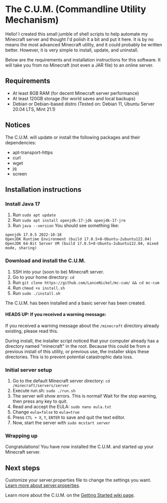 # The C.U.M. (Commandline Utility Mechanism)
Hello! I created this small jumble of shell scripts to help automate my Minecraft server and thought I'd polish it a bit and put it here. It is by no means the most advanced Minecraft utility, and it could probably be written better. However, it is very simple to install, update, and uninstall.

Below are the requirements and installation instructions for this software. It will take you from no Minecraft (not even a JAR file) to an online server.




## Requirements
* At least 8GB RAM (for decent Minecraft server performance)
* At least 120GB storage (for world saves and local backups)
* Debian or Debian-based distro (Tested on: Debian 11, Ubuntu Server 20.04 LTS, Mint 21.1)




## Notices
The C.U.M. will update or install the following packages and their dependencies:
* apt-transport-https
* curl
* wget
* jq
* screen




## Installation instructions

### Install Java 17
1. Run `sudo apt update`
2. Run `sudo apt install openjdk-17-jdk openjdk-17-jre`
3. Run `java --version`
You should see something like:
```
openjdk 17.0.5 2022-10-18
OpenJDK Runtime Environment (build 17.0.5+8-Ubuntu-2ubuntu122.04)
OpenJDK 64-Bit Server VM (build 17.0.5+8-Ubuntu-2ubuntu122.04, mixed mode, sharing)
```


### Download and install the C.U.M.
1. SSH into your (soon to be) Minecraft server.
2. Go to your home directory: `cd`
3. Run `git clone https://github.com/LanceNickel/mc-cum/ && cd mc-cum`
4. Run `chmod +x install.sh`
5. Run `sudo ./install.sh`

The C.U.M. has been installed and a basic server has been created.

#### HEADS UP: If you received a warning message:
If you received a warning message about the `/minecraft` directory already existing, please read this.

During install, the installer script noticed that your computer already has a directory named "minecraft" in the root. Because this could be from a previous install of this utility, or previous use, the installer skips these directories. This is to prevent potential catastrophic data loss.


### Initial server setup
1. Go to the default Minecraft server directory: `cd /minecraft/servers/server`
2. Execute run.sh: `sudo ./run.sh`
3. The server will show errors. This is normal! Wait for the stop warning, then press any key to quit.
4. Read and accept the EULA: `sudo nano eula.txt`
5. Change `eula=false` to `eula=true`
6. Press `CTL + X`, `Y`, `ENTER` to save and quit the text editor.
7. Now, start the server with `sudo mcstart server`


### Wrapping up
Congratulations! You have now installed the C.U.M. and started up your Minecraft server.




## Next steps
Customize your server.properties file to change the settings you want. [Learn more about server.properties](https://minecraft.fandom.com/wiki/Server.properties).

Learn more about the C.U.M. on the [Getting Started wiki page](https://github.com/LanceNickel/mc-cum/wiki/Getting-Started).
